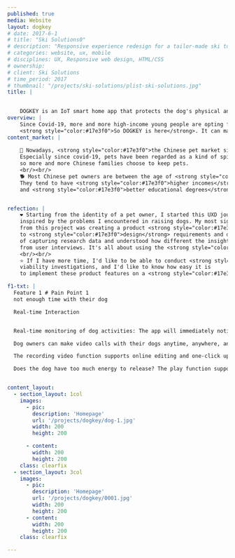 ```yaml
---
published: true
media: Website
layout: dogkey
# date: 2017-6-1
# title: "Ski Solutions0"
# description: "Responsive experience redesign for a tailor-made ski tour operator"
# categories: website, ux, mobile
# disciplines: UX, Responsive web design, HTML/CSS
# ownership:
# client: Ski Solutions
# time_period: 2017
# thumbnail: "/projects/ski-solutions/plist-ski-solutions.jpg"
title: |
    

    DOGKEY is an IoT smart home app that protects the dog's physical and mental health when the owner is not at home. 
overview: |
    Since Covid-19, more and more high-income young people are opting for a dog as an alternative to their lives, and they regard the dog as part of the family. So when the dog is alone at home, they worry about the dog's emotions, want to know what the dog is doing at home, and want to keep abreast of the dog's physical condition.<br/> 
    <strong style="color:#17e3f0">So DOGKEY is here</strong>. It can make <strong style="color:#17e3f0">real-time</strong> video calls and interactions, <strong style="color:#17e3f0">identify</strong> the dog activities and give early warnings, <strong style="color:#17e3f0">feed</strong> the dog intelligently and scientifically, <strong style="color:#17e3f0">monitor</strong> the dog's physical indicators, and <strong style="color:#17e3f0">save</strong> the dog's profile for revisiting them easily.
content_market: |
    
    🌻 Nowadays, <strong style="color:#17e3f0">the Chinese pet market size is rapidly expanding</strong>.
    Especially since covid-19, pets have been regarded as a kind of spiritual companion, 
    so more and more Chinese families choose to keep pets. 
    <br/><br/>
    🐕 Most Chinese pet owners are between the age of <strong style="color:#17e3f0">25-40</strong> and located in <strong style="color:#17e3f0">first and second-tier cities</strong>.
    They tend to have <strong style="color:#17e3f0">higher incomes</strong> (66% of those with a monthly salary of more than 8,000 yuan) 
    and <strong style="color:#17e3f0">better educational degrees</strong> (65.2% of those with college and master's degrees).


refection: |
    ❤️ Starting from the identity of a pet owner, I started this UXD journey step by step, 
    inspired by the problems I encountered in raising dogs. My most significant learning 
    from this project was creating a product <strong style="color:#17e3f0">from 0 to 1</strong>: from conducting <strong style="color:#17e3f0">user research</strong> 
    to <strong style="color:#17e3f0">design</strong> requirements and developing <strong style="color:#17e3f0">prototypes</strong>. I learned the importance 
    of capturing research data and understood how different the insights from it could be 
    from user interviews. It's all about using the <strong style="color:#17e3f0">right method</strong> for a problem! 
    <br/><br/>
    ⭐ If I have more time, I'd like to be able to conduct <strong style="color:#17e3f0">user testing</strong> and <strong style="color:#17e3f0">commercial</strong> 
    viability investigations, and I'd like to know how easy it is 
    to implement these product features on a <strong style="color:#17e3f0">technical level</strong>.

f1-txt: |
  Feature 1 # Pain Point 1
  not enough time with their dog

  Real-time Interaction


  Real-time monitoring of dog activities: The app will immediately notify the pet owner to check if abnormal behavior is found.

  Dog owners can make video calls with their dogs anytime, anywhere, and at the same time, add filters and special effects to make video calls full of fun.

  The recording video function supports online editing and one-click upload to my profile so you can revisit these memories forever.

  Does the dog have too much energy to release? The play function supports pet owners in remotely choosing toys to play with their dogs to relieve their anxiety and depression when alone.


content_layout:
  - section_layout: 1col
    images:
      - pic:
        description: 'Homepage'
        url: '/projects/dogkey/dog-1.jpg'
        width: 200
        height: 200

      - content:
        width: 200
        height: 200
    class: clearfix
  - section_layout: 3col
    images:
      - pic:
        description: 'Homepage'
        url: '/projects/dogkey/0001.jpg'
        width: 200
        height: 200
      - content:
        width: 200
        height: 200
    class: clearfix

---
```



